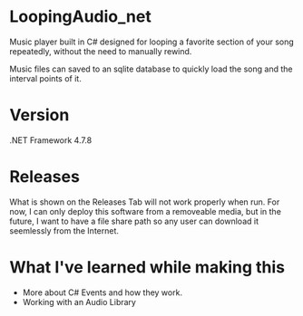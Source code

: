 # LoopingAudio_net

Music player built in C# designed for looping a favorite section of your song repeatedly, without the need to manually rewind.

Music files can saved to an sqlite database to quickly load the song and the interval points of it.

# Version 
.NET Framework 4.7.8

# Releases
What is shown on the Releases Tab will not work properly when run. For now, I can only deploy this software from a removeable media, but in the future, I want to have a file share path so any user can download it seemlessly from the Internet.

# What I've learned while making this

* More about C# Events and how they work.
* Working with an Audio Library

